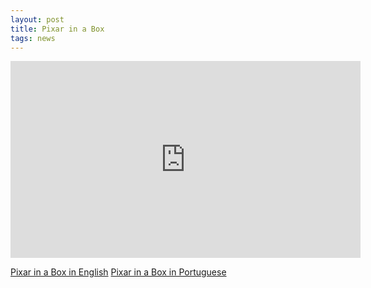 ```yaml
---
layout: post
title: Pixar in a Box
tags: news
---
```


<iframe width="560" height="315" src="https://www.youtube.com/embed/a-Y-aowopwE" frameborder="0" allowfullscreen></iframe>

[Pixar in a Box in English](https://www.khanacademy.org/partner-content/pixar)
[Pixar in a Box in Portuguese](https://pt.khanacademy.org/partner-content/pixar)
